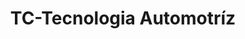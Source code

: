 ---
title: "TC-Tecnologia Automotríz"
url: /san-raimundo/tc-tecnologia-automotriz/
shop: Autowerkstatt
---